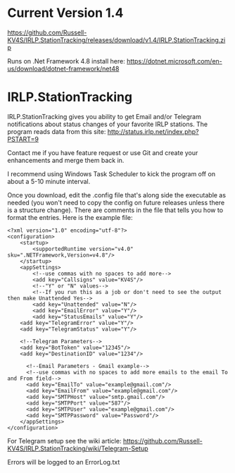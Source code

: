 # Current Version 1.4
https://github.com/Russell-KV4S/IRLP.StationTracking/releases/download/v1.4/IRLP.StationTracking.zip

Runs on .Net Framework 4.8 install here: https://dotnet.microsoft.com/en-us/download/dotnet-framework/net48

# IRLP.StationTracking
IRLP.StationTracking gives you ability to get Email and/or Telegram notifications about status changes of your favorite IRLP stations.
The program reads data from this site: http://status.irlp.net/index.php?PSTART=9

Contact me if you have feature request or use Git and create your enhancements and merge them back in.

I recommend using Windows Task Scheduler to kick the program off on about a 5-10 minute interval.

Once you download, edit the .config file that's along side the executable as needed (you won't need to copy the config on future releases unless there is a structure change). 
There are comments in the file that tells you how to format the entries. Here is the example file:
```
<?xml version="1.0" encoding="utf-8"?>
<configuration>
    <startup> 
        <supportedRuntime version="v4.0" sku=".NETFramework,Version=v4.8"/>
    </startup>
    <appSettings>
        <!--use commas with no spaces to add more-->
        <add key="Callsigns" value="KV4S"/>
        <!--"Y" or "N" values-->
        <!--If you run this as a job or don't need to see the output then make Unattended Yes-->
        <add key="Unattended" value="N"/>
        <add key="EmailError" value="Y"/>
        <add key="StatusEmails" value="Y"/>
	<add key="TelegramError" value="Y"/>
	<add key="TelegramStatus" value="Y"/>

	<!--Telegram Parameters-->
	<add key="BotToken" value="12345"/>
	<add key="DestinationID" value="1234"/>
      
      <!--Email Parameters - Gmail example-->
      <!--use commas with no spaces to add more emails to the email To and From field-->
      <add key="EmailTo" value="example@gmail.com"/>
      <add key="EmailFrom" value="example@gmail.com"/>
      <add key="SMTPHost" value="smtp.gmail.com"/>
      <add key="SMTPPort" value="587"/>
      <add key="SMTPUser" value="example@gmail.com"/>
      <add key="SMTPPassword" value="Password"/>
    </appSettings>
</configuration>

```

For Telegram setup see the wiki article: https://github.com/Russell-KV4S/IRLP.StationTracking/wiki/Telegram-Setup

Errors will be logged to an ErrorLog.txt 

